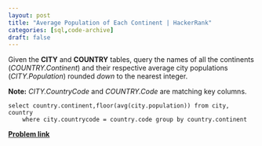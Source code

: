 ```yaml
---
layout: post
title: "Average Population of Each Continent | HackerRank"
categories: [sql,code-archive]
draft: false
---
```

<div class="hackdown-content"><style id="MathJax_SVG_styles">.MathJax_SVG_Display {text-align: center; margin: 1em 0em; position: relative; display: block!important; text-indent: 0; max-width: none; max-height: none; min-width: 0; min-height: 0; width: 100%}
.MathJax_SVG .MJX-monospace {font-family: monospace}
.MathJax_SVG .MJX-sans-serif {font-family: sans-serif}
.MathJax_SVG {display: inline; font-style: normal; font-weight: normal; line-height: normal; font-size: 100%; font-size-adjust: none; text-indent: 0; text-align: left; text-transform: none; letter-spacing: normal; word-spacing: normal; word-wrap: normal; white-space: nowrap; float: none; direction: ltr; max-width: none; max-height: none; min-width: 0; min-height: 0; border: 0; padding: 0; margin: 0}
.MathJax_SVG * {transition: none; -webkit-transition: none; -moz-transition: none; -ms-transition: none; -o-transition: none}
.mjx-svg-href {fill: blue; stroke: blue}
.MathJax_SVG_LineBox {display: table!important}
.MathJax_SVG_LineBox span {display: table-cell!important; width: 10000em!important; min-width: 0; max-width: none; padding: 0; border: 0; margin: 0}
</style><svg style="display: none;"><defs id="MathJax_SVG_glyphs"></defs></svg><p>Given the <strong>CITY</strong> and <strong>COUNTRY</strong> tables, query the names of all the continents (<em>COUNTRY.Continent</em>) and their respective average city populations (<em>CITY.Population</em>) rounded <em>down</em> to the nearest integer.</p>

<p><strong>Note:</strong> <em>CITY.CountryCode</em> and <em>COUNTRY.Code</em> are matching key columns.</p></div>


    select country.continent,floor(avg(city.population)) from city, country 
        where city.countrycode = country.code group by country.continent

<a href="https://www.hackerrank.com/challenges/average-population-of-each-continent/problem?isFullScreen=true">**Problem link**</a> 